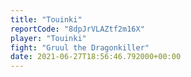```yaml
---
title: "Touinki"
reportCode: "8dpJrVLAZtf2m16X"
player: "Touinki"
fight: "Gruul the Dragonkiller"
date: 2021-06-27T18:56:46.792000+00:00
---
```

